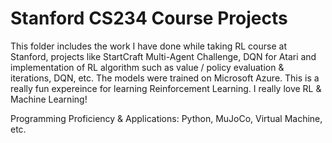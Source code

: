 # Stanford CS234 Course Projects
This folder includes the work I have done while taking RL course at Stanford, projects like StartCraft Multi-Agent Challenge, DQN for Atari and implementation of RL algorithm such as value / policy evaluation & iterations, DQN, etc. The models were trained on Microsoft Azure. This is a really fun expereince for learning Reinforcement Learning. I really love RL & Machine Learning!

Programming Proficiency & Applications: Python, MuJoCo, Virtual Machine, etc. 
